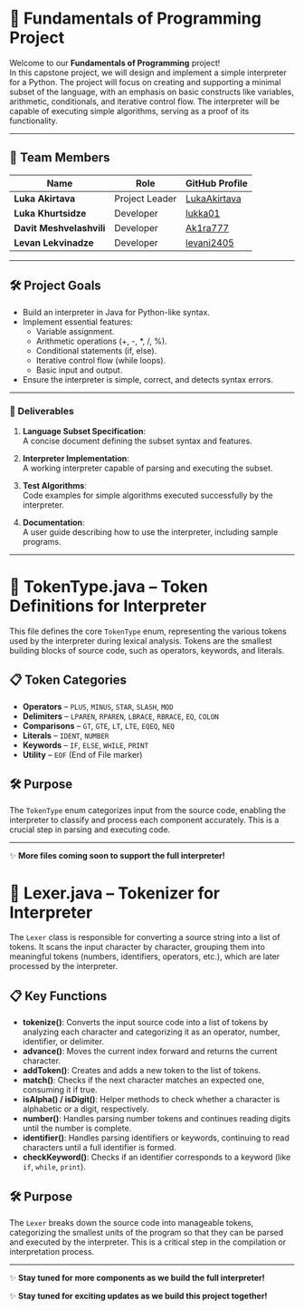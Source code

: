 # 🚀 Fundamentals of Programming Project

Welcome to our **Fundamentals of Programming** project!  
In this capstone project, we will design and implement a simple interpreter 
for a Python. The project will focus on creating and supporting 
a minimal subset of the language, with an emphasis on basic constructs like 
variables, arithmetic, conditionals, and iterative control flow. The interpreter 
will be capable of executing simple algorithms, serving as a proof of its functionality.

---

## 👥 Team Members

| Name                        | Role            | GitHub Profile                                   |
|-----------------------------|-----------------|--------------------------------------------------|
| **Luka Akirtava**           | Project Leader  | [LukaAkirtava](https://github.com/LukaAkirtava)  |
| **Luka Khurtsidze**         | Developer       | [lukka01](https://github.com/lukka01)            |
| **Davit Meshvelashvili**    | Developer       | [Ak1ra777](https://github.com/Ak1ra777)          |
| **Levan Lekvinadze**        | Developer       | [levani2405](https://github.com/levani2405)      |

---

## 🛠️ Project Goals
- Build an interpreter in Java for Python-like syntax.  
- Implement essential features:  
	- Variable assignment.  
	- Arithmetic operations (+, -, *, /, %).  
	- Conditional statements (if, else).  
	- Iterative control flow (while loops).  
	- Basic input and output.
- Ensure the interpreter is simple, correct, and detects syntax errors.  

---

### 🚚 Deliverables
1. **Language Subset Specification**:  
   A concise document defining the subset syntax and features.
   
2. **Interpreter Implementation**:  
   A working interpreter capable of parsing and executing the subset.
   
3. **Test Algorithms**:  
   Code examples for simple algorithms executed successfully by the interpreter.
   
4. **Documentation**:  
   A user guide describing how to use the interpreter, including sample programs.

---

# 🧩 TokenType.java – Token Definitions for Interpreter

This file defines the core `TokenType` enum, representing the various tokens used by the interpreter during lexical analysis. Tokens are the smallest building blocks of source code, such as operators, keywords, and literals.

## 📋 Token Categories
- **Operators** – `PLUS`, `MINUS`, `STAR`, `SLASH`, `MOD`
- **Delimiters** – `LPAREN`, `RPAREN`, `LBRACE`, `RBRACE`, `EQ`, `COLON`
- **Comparisons** – `GT`, `GTE`, `LT`, `LTE`, `EQEQ`, `NEQ`
- **Literals** – `IDENT`, `NUMBER`
- **Keywords** – `IF`, `ELSE`, `WHILE`, `PRINT`
- **Utility** – `EOF` (End of File marker)

## 🛠️ Purpose
The `TokenType` enum categorizes input from the source code, enabling the interpreter to classify and process each component accurately. This is a crucial step in parsing and executing code.

---
✨ **More files coming soon to support the full interpreter!**

# 🧩 Lexer.java – Tokenizer for Interpreter

The `Lexer` class is responsible for converting a source string into a list of tokens. It scans the input character by character, grouping them into meaningful tokens (numbers, identifiers, operators, etc.), which are later processed by the interpreter.

## 📋 Key Functions
- **tokenize()**: Converts the input source code into a list of tokens by analyzing each character and categorizing it as an operator, number, identifier, or delimiter.
- **advance()**: Moves the current index forward and returns the current character.
- **addToken()**: Creates and adds a new token to the list of tokens.
- **match()**: Checks if the next character matches an expected one, consuming it if true.
- **isAlpha() / isDigit()**: Helper methods to check whether a character is alphabetic or a digit, respectively.
- **number()**: Handles parsing number tokens and continues reading digits until the number is complete.
- **identifier()**: Handles parsing identifiers or keywords, continuing to read characters until a full identifier is formed.
- **checkKeyword()**: Checks if an identifier corresponds to a keyword (like `if`, `while`, `print`).

## 🛠️ Purpose
The `Lexer` breaks down the source code into manageable tokens, categorizing the smallest units of the program so that they can be parsed and executed by the interpreter. This is a critical step in the compilation or interpretation process.

---

✨ **Stay tuned for more components as we build the full interpreter!**



✨ **Stay tuned for exciting updates as we build this project together!**  

